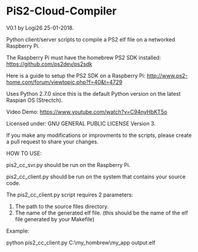 # PiS2-Cloud-Compiler
V0.1 by Logi26 25-01-2018.

Python client/server scripts to compile a PS2 elf file on a networked Raspberry Pi.

The Raspberry Pi must have the homebrew PS2 SDK installed:
https://github.com/ps2dev/ps2sdk

Here is a guide to setup the PS2 SDK on a Raspberry Pi:
http://www.ps2-home.com/forum/viewtopic.php?f=40&t=4729

Uses Python 2.7.0 since this is the default Python version on the latest Raspian OS (Strectch).

Video Demo:
https://www.youtube.com/watch?v=C94nyHbKT5o

Licensed under: GNU GENERAL PUBLIC LICENSE Version 3.

If you make any modifications or improvments to the scripts, please create a pull request to share your changes.

HOW TO USE:

pis2_cc_svr.py should be run on the Raspberry Pi.

pis2_cc_client.py should be run on the system that contains your source code.

The pis2_cc_client.py script requires 2 parameters:
1. The path to the source files directory.
2. The name of the generated elf file. (this should be the name of the elf file generated by your Makefile)

Example:

python pis2_cc_client.py C:\my_hombrew\my_app output.elf

